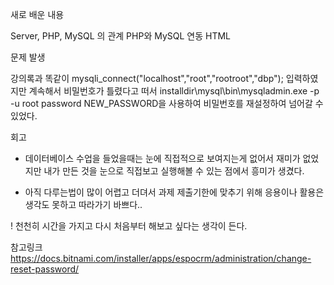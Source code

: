 새로 배운 내용

Server, PHP, MySQL 의 관계
PHP와 MySQL 연동
HTML <form>

문제 발생

강의록과 똑같이 mysqli_connect("localhost","root","rootroot","dbp"); 입력하였지만 계속해서 비밀번호가 틀렸다고 떠서
installdir\mysql\bin\mysqladmin.exe -p -u root password NEW_PASSWORD을 사용하여 비밀번호를 재설정하여 넘어갈 수 있었다.

회고

+ 데이터베이스 수업을 들었을때는 눈에 직접적으로 보여지는게 없어서 재미가 없었지만 내가 만든 것을 눈으로 직접보고 실행해볼 수 있는 점에서 흥미가 생겼다.

- 아직 다루는법이 많이 어렵고 더뎌서 과제 제출기한에 맞추기 위해 응용이나 활용은 생각도 못하고 따라가기 바쁘다.. 

! 천천히 시간을 가지고 다시 처음부터 해보고 싶다는 생각이 든다.

참고링크
https://docs.bitnami.com/installer/apps/espocrm/administration/change-reset-password/
